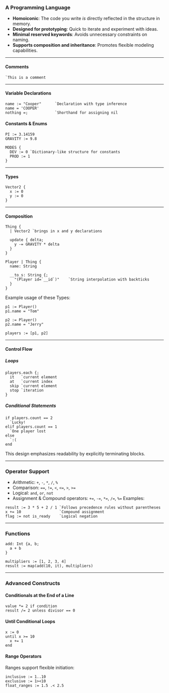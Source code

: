 ### A Programming Language
- **Homoiconic**: The code you write _is_ directly reflected in the structure in memory.
- **Designed for prototyping**: Quick to iterate and experiment with ideas.
- **Minimal reserved keywords**: Avoids unnecessary constraints on naming.
- **Supports composition and inheritance**: Promotes flexible modeling capabilities.
---

#### **Comments**
```plain text
`This is a comment
```
---

#### **Variable Declarations**
```plain text
name := "Cooper"      `Declaration with type inference
name = 'COOPER'
nothing =;            `Shorthand for assigning nil
```
#### **Constants & Enums**
```plain text
PI := 3.14159
GRAVITY := 9.8

MODES {
  DEV := 0 `Dictionary-like structure for constants
  PROD := 1
}
```
---

#### **Types**
```plain text
Vector2 {
  x := 0
  y := 0
}
```
---

#### **Composition**
```plain text
Thing {
  | Vector2 `brings in x and y declarations
  
  update { delta;
    y -= GRAVITY * delta
  }
}

Player | Thing {
  name: String
  
  __to_s: String {;
    "(Player id=`__id`)"    `String interpolation with backticks
  }
}
```
Example usage of these Types:
```plain text
p1 := Player()
p1.name = "Tom"

p2 := Player()
p2.name = "Jerry"

players := [p1, p2]
```
---

#### **Control Flow**

##### Loops
```plain text
players.each {;
  it   `current element
  at   `current index  
  skip `current element
  stop `iteration
}
```
##### Conditional Statements
```plain text
if players.count == 2
  `Lucky!
elif players.count == 1
  `One player lost
else
  `:(
end
```
This design emphasizes readability by explicitly terminating blocks.

---

### **Operator Support**
- Arithmetic: `+`, `-`, `*`, `/`, `%`
- Comparison: `==`, `!=`, `<`, `<=`, `>`, `>=`
- Logical: `and`, `or`, `not`
- Assignment & Compound operators: `+=`, `-=`, `*=`, `/=`, `%=`
  Examples:
```plain text
result := 3 * 5 + 2 / 1 `Follows precedence rules without parentheses
x += 10                 `Compound assignment
flag := not is_ready    `Logical negation
```
---

### **Functions**
```plain text
add: Int {a, b;
  a + b
}

multipliers := [1, 2, 3, 4]
result := map(add(10, it), multipliers)
```
---

### **Advanced Constructs**

#### **Conditionals at the End of a Line**
```plain text
value *= 2 if condition
result /= 2 unless divisor == 0
```
#### **Until Conditional Loops**
```plain text
x := 0
until x >= 10
  x += 1
end
```
#### **Range Operators**

Ranges support flexible initiation:
```plain text
inclusive := 1..10
exclusive := 1><10
float_ranges := 1.5 .< 2.5
```
